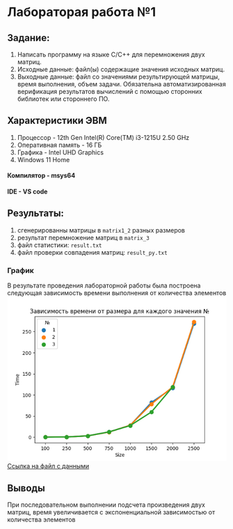 # Лабораторая работа №1 

## Задание: 
1. Написать программу на языке C/C++ для перемножения двух матриц. 
2. Исходные данные: файл(ы) содержащие значения исходных матриц.
3. Выходные данные: файл со значениями результирующей матрицы, время выполнения, объем задачи.
    Обязательна автоматизированная верификация результатов вычислений с помощью сторонних библиотек или стороннего ПО.

## Характеристики ЭВМ
1. Процессор - 12th Gen Intel(R) Core(TM) i3-1215U   2.50 GHz
2. Оперативная память - 16 ГБ
3. Графика - Intel UHD Graphics
4. Windows 11 Home

#### Компилятор - msys64
#### IDE - VS code

## Результаты: 
1. сгенерированны матрицы в `matrix1_2` разных размеров
2. результат перемножение матриц в `matrix_3`
3. файл статистики: `result.txt`
4. файл проверки совпадения матриц: `result_py.txt`


### График 
В результате проведения лабораторной работы была построена следующая зависимость времени выполнения от количества элементов<br>
![Alt текст](file/plot.png)
[Ссылка на файл с данными](file/result.txt)

## Выводы
При последовательном выполнении подсчета произведения двух матриц, время увеличивается с экспоненциальной зависимостью от количества элементов

